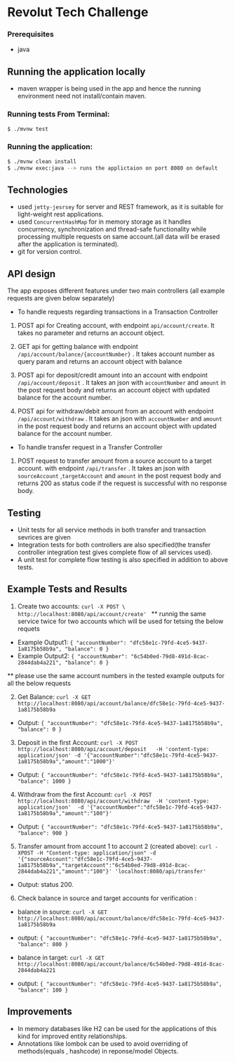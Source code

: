 # Revolut Tech Challenge

### Prerequisites
* java 

## Running the application locally

* maven wrapper is being used in the app and hence the running environment need not install/contain maven.

### Running tests From Terminal:

```sh
$ ./mvnw test
```
### Running the application:

```sh
$ ./mvnw clean install 
$ ./mvnw exec:java --> runs the applictaion on port 8080 on default
```

## Technologies

* used `jetty-jesrsey` for server and REST framework, as it is suitable for light-weight rest applications.
* used `ConcurrentHashMap` for in memory storage as it handles concurrency, synchronization and thread-safe functionality while processing multiple requests on same account.(all data will be erased after the application is terminated).
* git for version control.

## API design

The app exposes different features under two main controllers (all example requests are given below separately)

* To handle requests regarding transactions in a Transaction Controller
 
1. POST api for Creating account, with endpoint `api/account/create`. It takes no parameter and returns an account object.

2. GET api for getting balance with endpoint `/api/account/balance/{accountNumber}` . It takes account number as query param and returns an account object with balance 

3. POST api for deposit/credit amount into an account with endpoint `/api/account/deposit` . It takes an json with `accountNumber` and `amount` in the post request body and returns an account object with updated balance for the account number.

4. POST api for withdraw/debit amount from an account with endpoint `/api/account/withdraw` . It takes an json with `accountNumber` and `amount` in the post request body and returns an account object with updated balance for the account number.

* To handle transfer request in a Transfer Controller

1. POST request to transfer amount from a source account to a target account.  with endpoint `/api/transfer` . It takes an json with `sourceAccount` ,`targetAccount` and `amount` in the post request body and returns 200 as status code if the request is successful with no response body.

## Testing

* Unit tests for all service methods in both transfer and transaction sevrices are given 
* Integration tests for both controllers are also specified(the transfer controller integration test gives complete flow of all services used).
* A unit test for complete flow testing is also specified in addition to above tests.



## Example Tests and Results

1. Create two accounts:
`curl -X POST \
  http://localhost:8080/api/account/create' `
** runnig the same service twice for two accounts which will be used for tetsing the below requets
* Example Output1:
`{
    "accountNumber": "dfc58e1c-79fd-4ce5-9437-1a8175b58b9a",
    "balance": 0
}`
* Example Output2:
`{
    "accountNumber": "6c54b0ed-79d8-491d-8cac-2844dab4a221",
    "balance": 0
}`

** please use the same account numbers in the tested example outputs for all the below requests

2. Get Balance: 
`curl -X GET  http://localhost:8080/api/account/balance/dfc58e1c-79fd-4ce5-9437-1a8175b58b9a `
* Output: 
`{
    "accountNumber": "dfc58e1c-79fd-4ce5-9437-1a8175b58b9a",
    "balance": 0
}`
3. Deposit in the first Account: 
`curl -X POST   http://localhost:8080/api/account/deposit   -H 'content-type: application/json' -d '{"accountNumber":"dfc58e1c-79fd-4ce5-9437-1a8175b58b9a","amount":"1000"}'`
* Output: 
`{
    "accountNumber": "dfc58e1c-79fd-4ce5-9437-1a8175b58b9a",
    "balance": 1000
}`

4. Withdraw from the first Account: 
`curl -X POST  http://localhost:8080/api/account/withdraw  -H 'content-type: application/json'  -d '{"accountNumber":"dfc58e1c-79fd-4ce5-9437-1a8175b58b9a","amount":"100"}'	`

* Output: 
`{
    "accountNumber": "dfc58e1c-79fd-4ce5-9437-1a8175b58b9a",
    "balance": 900
}`

5. Transfer amount from account 1 to account 2 (created above):
`curl -XPOST -H "Content-type: application/json" -d '{"sourceAccount":"dfc58e1c-79fd-4ce5-9437-1a8175b58b9a","targetAccount":"6c54b0ed-79d8-491d-8cac-2844dab4a221","amount":"100"}' 'localhost:8080/api/transfer'`
* Output: status 200.

6. Check balance in source and target accounts for verification :

* balance in source:
`curl -X GET  http://localhost:8080/api/account/balance/dfc58e1c-79fd-4ce5-9437-1a8175b58b9a `
* output:
`{
    "accountNumber": "dfc58e1c-79fd-4ce5-9437-1a8175b58b9a",
    "balance": 800
}`

* balance in target:
`curl -X GET  http://localhost:8080/api/account/balance/6c54b0ed-79d8-491d-8cac-2844dab4a221 `

 * output:
`{
    "accountNumber": "dfc58e1c-79fd-4ce5-9437-1a8175b58b9a",
    "balance": 100
}`


## Improvements
* In memory databases like H2 can be used for the applications of this kind for improved entity relationships.
* Annotations like lombok can be used to avoid overriding of methods(equals , hashcode)  in reponse/model Objects.



